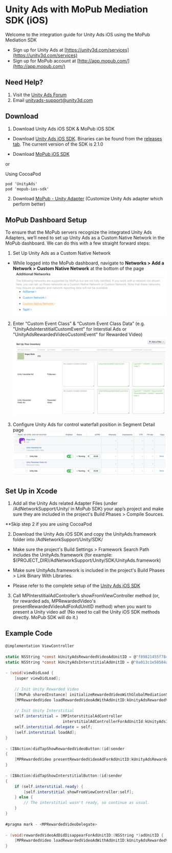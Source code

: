 # Unity Ads with MoPub Mediation SDK (iOS)

Welcome to the integration guide for Unity Ads iOS using the MoPub Mediation SDK

- Sign up for Unity Ads at [https://unity3d.com/services](https://unity3d.com/services)
- Sign up for MoPub account at [http://app.mopub.com/](http://app.mopub.com/)

## Need Help?

1. Visit the [Unity Ads Forum](https://forum.unity3d.com/forums/unity-ads.67/)
2. Email [unityads-support@unity3d.com](mailto:unityads-support@unity3d.com)


## Download

1. Download Unity Ads iOS SDK & MoPub iOS SDK
- Download [Unity Ads iOS SDK](https://github.com/Unity-Technologies/unity-ads-ios). Binaries can be found from the [releases tab](https://github.com/Unity-Technologies/unity-ads-ios/releases). The current version of the SDK is 2.1.0

- Download [MoPub iOS SDK](https://github.com/mopub/mopub-ios-sdk)

or 

Using CocoaPod
```
pod 'UnityAds'
pod 'mopub-ios-sdk'
```

2. Download [MoPub - Unity Adapter](https://github.com/monicataina/mopub-ios-sdk) (Customize Unity Ads adapter which perform better)

## MoPub Dashboard Setup

To ensure that the MoPub servers recognize the integrated Unity Ads Adapters, we’ll need to set up Unity Ads as a Custom Native Network in the MoPub dashboard. We can do this with a few straight forward steps:

1. Set Up Unity Ads as a Custom Native Network
- While logged into the MoPub dashboard, navigate to **Networks > Add a Network > Custom Native Network** at the bottom of the page
![Add Custom Native Network](images/CustomNativeNetwork.png)

2. Enter “Custom Event Class” & “Custom Event Class Data” (e.g. "UnityAdsInterstitialCustomEvent" for Interstial Ads or "UnityAdsRewardedVideoCustomEvent" for Rewarded Video)
![Configure Custom Native Network](images/ConfigureCustomNetwork.png)

3. Configure Unity Ads for control waterfall position in Segment Detail page 
![Configure Segments](images/ConfigureSegments.png)

## Set Up in Xcode

1. Add all the Unity Ads related Adapter Files (under /AdNetworkSupport/Unity/ in MoPub SDK) your app’s project and make sure they are included in the project's Build Phases > Compile Sources.

**Skip step 2 if you are using CocoaPod

2. Download the Unity Ads iOS SDK and copy the UnityAds.framework folder into /AdNetworkSupport/Unity/SDK/
- Make sure the project's Build Settings > Framework Search Path includes the UnityAds.framework (for example: $(PROJECT_DIR)/AdNetworkSupport/Unity/SDK/UnityAds.framework)

- Make sure UnityAds.framework is included in the project's Build Phases > Link Binary With Libraries.

- Please refer to the complete setup of the [Unity Ads iOS SDK](https://github.com/Unity-Technologies/unity-ads-ios) 

3. Call MPInterstitialAdController’s showFromViewController method (or, for rewarded ads, MPRewardedVideo's presentRewardedVideoAdForAdUnitID method) when you want to present a Unity video ad! (No need to call the Unity iOS SDK methods directly. MoPub SDK will do it.)

## Example Code

```csharp
@implementation ViewController

static NSString *const kUnityAdsRewardedVideoAdUnitID = @"f89821455f784e2bb22f236c21c56d9e";
static NSString *const kUnityAdsInterstitialAdUnitID = @"0a013c1e58584a4ea2fae0cc863fb248";

- (void)viewDidLoad {
    [super viewDidLoad];
    
    // Init Unity Rewarded Video
    [[MoPub sharedInstance] initializeRewardedVideoWithGlobalMediationSettings:nil delegate:self];
    [MPRewardedVideo loadRewardedVideoAdWithAdUnitID:kUnityAdsRewardedVideoAdUnitID withMediationSettings:nil];
    
    // Init Unity Interstitial
    self.interstitial = [MPInterstitialAdController
                         interstitialAdControllerForAdUnitId:kUnityAdsInterstitialAdUnitID];
    self.interstitial.delegate = self;
    [self.interstitial loadAd];
}

- (IBAction)didTapShowRewardedVideoButton:(id)sender
{
    [MPRewardedVideo presentRewardedVideoAdForAdUnitID:kUnityAdsRewardedVideoAdUnitID fromViewController:self withReward:nil];
}

- (IBAction)didTapShowInterstitialButton:(id)sender
{
    if (self.interstitial.ready) {
        [self.interstitial showFromViewController:self];
    } else {
        // The interstitial wasn't ready, so continue as usual.
    }
}

#pragma mark - <MPRewardedVideoDelegate>

- (void)rewardedVideoAdDidDisappearForAdUnitID:(NSString *)adUnitID {
    [MPRewardedVideo loadRewardedVideoAdWithAdUnitID:kUnityAdsRewardedVideoAdUnitID withMediationSettings:nil];
}


```

 

